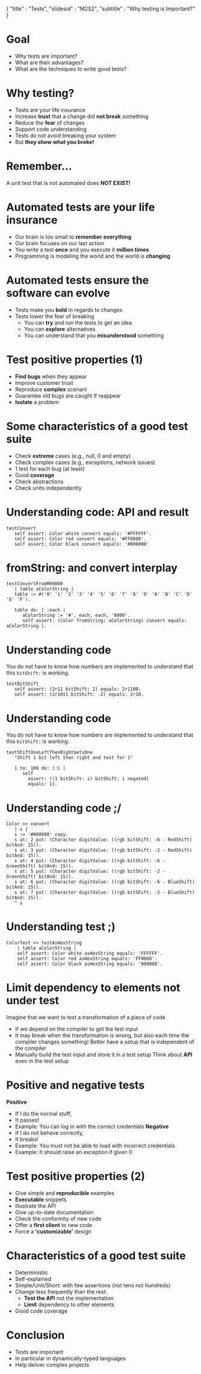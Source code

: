 {"title" : "Tests","slidesid" : "M2S2","subtitle" : "Why testing is Important?"}# Goal- Why tests are important?- What are their advantages?- What are the techniques to write good tests?# Why testing?- Tests are your life insurance- Increase **trust** that a change did **not break** something- Reduce the **fear** of changes- Support code understanding- Tests do not avoid breaking your system- But **they show what you broke!**# Remember...A unit test that is not automated does **NOT EXIST!**# Automated tests are your life insurance- Our brain is too small to **remember everything**- Our brain focuses on our last action- You write a test **once** and you execute it **million times**- Programming is modeling the world and the world is **changing**# Automated tests ensure the software can evolve- Tests make you **bold** in regards to changes- Tests lower the fear of breaking  - You can **try** and run the tests to get an idea  - You can **explore** alternatives  - You can understand that you **misunderstood** something# Test positive properties (1)- **Find bugs** when they appear- Improve customer trust- Reproduce **complex** scenarii- Guarantee old bugs are caught if reappear- **Isolate** a problem# Some characteristics of a good test suite- Check **extreme** cases \(e.g., null, 0 and empty\)- Check complex cases \(e.g., exceptions, network issues\)- 1 test for each bug \(at least\)- Good **coverage**- Check abstractions- Check units independently# Understanding code: API and result```testConvert
   self assert: Color white convert equals: '#FFFFFF'.
   self assert: Color red convert equals: '#FF0000'.
   self assert: Color black convert equals: '#000000'```# fromString: and convert interplay```testConvertFromRR0000
   | table aColorString |
   table := #('0' '1' '2' '3' '4' '5' '6' '7' '8' '9' 'A' 'B' 'C' 'D' 'E' 'F').

   table do: [ :each |
      aColorString := '#', each, each, '0000'.
      self assert: (Color fromString: aColorString) convert equals: aColorString ].```# Understanding codeYou do not have to know how numbers are implemented to understand that this `bitShift:` is working.```testBitShift
   self assert: (2r11 bitShift: 2) equals: 2r1100.
   self assert: (2r1011 bitShift: -2) equals: 2r10.```# Understanding codeYou do not have to know how numbers are implemented to understand that this `bitShift:` is working.```testShiftOneLeftThenRightGetsOne
   "Shift 1 bit left then right and test for 1"
   
   1 to: 100 do: [:i | 
      self 
        assert: ((1 bitShift: i) bitShift: i negated) 
        equals: 1].```# Understanding code ;/ ```Color >> convert
   | s |
   s := '#000000' copy.
   s at: 2 put: (Character digitValue: ((rgb bitShift: -6 - RedShift) bitAnd: 15)).
   s at: 3 put: (Character digitValue: ((rgb bitShift: -2 - RedShift) bitAnd: 15)).
   s at: 4 put: (Character digitValue: ((rgb bitShift: -6 - GreenShift) bitAnd: 15)).
   s at: 5 put: (Character digitValue: ((rgb bitShift: -2 - GreenShift) bitAnd: 15)).
   s at: 6 put: (Character digitValue: ((rgb bitShift: -6 - BlueShift) bitAnd: 15)).
   s at: 7 put: (Character digitValue: ((rgb bitShift: -2 - BlueShift) bitAnd: 15)).
   ^ s```# Understanding test ;) ```ColorTest >> testAsHexString
	| table aColorString |
	self assert: Color white asHexString equals: 'FFFFFF'.
	self assert: Color red asHexString equals: 'FF0000'.
	self assert: Color black asHexString equals: '000000'.```# Limit dependency to elements not under testImagine that we want to test a transformation of a piece of code- If we depend on the compiler to get the test input- It may break when the transformation is wrong, but also each time the compiler changes something!Better have a setup that is independent of the compiler- Manually build the test input and store it in a test setupThink about **API** even in the test setup# Positive and negative tests **Positive**- If I do the normal stuff, - It passes!- Example: You can log in with the correct credentials**Negative**- If I do not behave correctly,- It breaks!- Example: You must not be able to load with incorrect credentials- Example: It should raise an exception if given 0# Test positive properties (2) - Give simple and **reproducible** examples- **Executable** snippets- Illustrate the API- Give up-to-date documentation- Check the conformity of new code- Offer a **first client** to new code- Force a **'customizable'** design# Characteristics of a good test suite- Deterministic- Self-explained- Simple/Unit/Short: with few assertions \(not tens not hundreds\)- Change less frequently than the rest:   - **Test the API** not the implementation  - **Limit** dependency to other elements - Good code coverage# Conclusion- Tests are important- In particular in dynamically-typed languages- Help deliver complex projects
